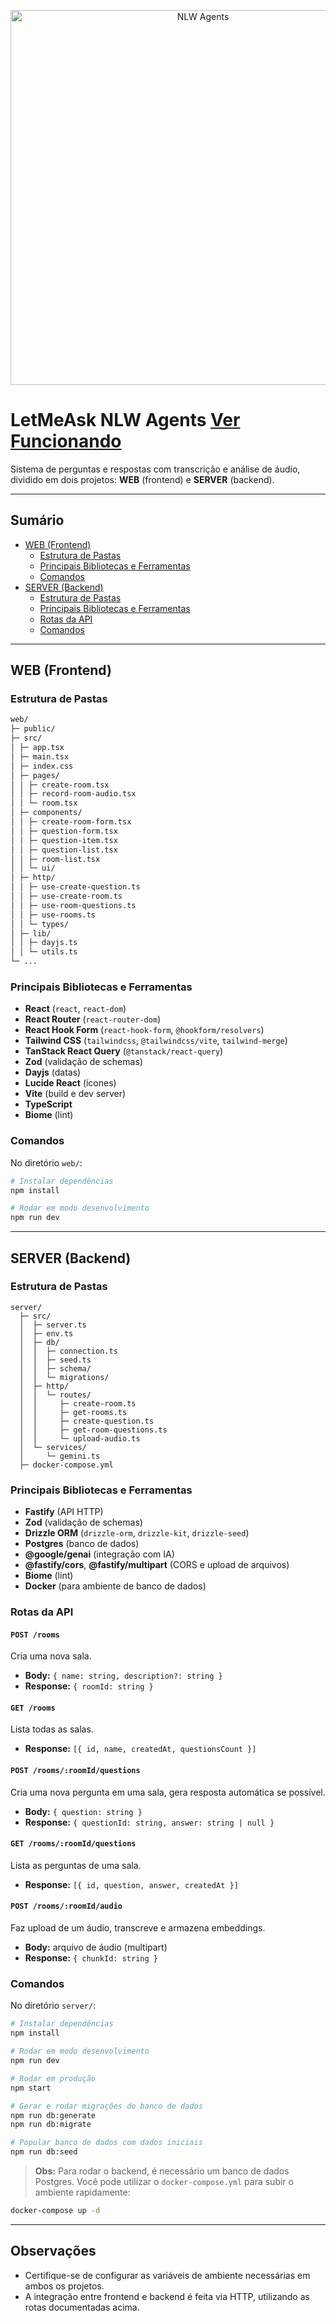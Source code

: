 <p align="center">
  <img src="https://storage.googleapis.com/star-lab/blog/OGs/nlw-agents.webp" alt="NLW Agents" width="600"/>
</p>

# LetMeAsk NLW Agents [Ver Funcionando](https://letmeask.up.railway.app/)

Sistema de perguntas e respostas com transcrição e análise de áudio, dividido em dois projetos: **WEB** (frontend) e **SERVER** (backend).

---

## Sumário

- [WEB (Frontend)](#web-frontend)
  - [Estrutura de Pastas](#estrutura-de-pastas-web)
  - [Principais Bibliotecas e Ferramentas](#bibliotecas-e-ferramentas-web)
  - [Comandos](#comandos-web)
- [SERVER (Backend)](#server-backend)
  - [Estrutura de Pastas](#estrutura-de-pastas-server)
  - [Principais Bibliotecas e Ferramentas](#bibliotecas-e-ferramentas-server)
  - [Rotas da API](#rotas-da-api)
  - [Comandos](#comandos-server)

---

## WEB (Frontend)

### Estrutura de Pastas

```markdown
web/
├─ public/
├─ src/
│ ├─ app.tsx
│ ├─ main.tsx
│ ├─ index.css
│ ├─ pages/
│ │ ├─ create-room.tsx
│ │ ├─ record-room-audio.tsx
│ │ └─ room.tsx
│ ├─ components/
│ │ ├─ create-room-form.tsx
│ │ ├─ question-form.tsx
│ │ ├─ question-item.tsx
│ │ ├─ question-list.tsx
│ │ ├─ room-list.tsx
│ │ └─ ui/
│ ├─ http/
│ │ ├─ use-create-question.ts
│ │ ├─ use-create-room.ts
│ │ ├─ use-room-questions.ts
│ │ ├─ use-rooms.ts
│ │ └─ types/
│ ├─ lib/
│ │ ├─ dayjs.ts
│ │ └─ utils.ts
└─ ...
```

### Principais Bibliotecas e Ferramentas

- **React** (`react`, `react-dom`)
- **React Router** (`react-router-dom`)
- **React Hook Form** (`react-hook-form`, `@hookform/resolvers`)
- **Tailwind CSS** (`tailwindcss`, `@tailwindcss/vite`, `tailwind-merge`)
- **TanStack React Query** (`@tanstack/react-query`)
- **Zod** (validação de schemas)
- **Dayjs** (datas)
- **Lucide React** (ícones)
- **Vite** (build e dev server)
- **TypeScript**
- **Biome** (lint)

### Comandos

No diretório `web/`:

```bash
# Instalar dependências
npm install

# Rodar em modo desenvolvimento
npm run dev
```

---

## SERVER (Backend)

### Estrutura de Pastas

```
server/
  ├─ src/
  │  ├─ server.ts
  │  ├─ env.ts
  │  ├─ db/
  │  │  ├─ connection.ts
  │  │  ├─ seed.ts
  │  │  ├─ schema/
  │  │  └─ migrations/
  │  ├─ http/
  │  │  └─ routes/
  │  │     ├─ create-room.ts
  │  │     ├─ get-rooms.ts
  │  │     ├─ create-question.ts
  │  │     ├─ get-room-questions.ts
  │  │     └─ upload-audio.ts
  │  └─ services/
  │     └─ gemini.ts
  ├─ docker-compose.yml
```

### Principais Bibliotecas e Ferramentas

- **Fastify** (API HTTP)
- **Zod** (validação de schemas)
- **Drizzle ORM** (`drizzle-orm`, `drizzle-kit`, `drizzle-seed`)
- **Postgres** (banco de dados)
- **@google/genai** (integração com IA)
- **@fastify/cors**, **@fastify/multipart** (CORS e upload de arquivos)
- **Biome** (lint)
- **Docker** (para ambiente de banco de dados)

### Rotas da API

#### `POST /rooms`

Cria uma nova sala.

- **Body:** `{ name: string, description?: string }`
- **Response:** `{ roomId: string }`

#### `GET /rooms`

Lista todas as salas.

- **Response:** `[{ id, name, createdAt, questionsCount }]`

#### `POST /rooms/:roomId/questions`

Cria uma nova pergunta em uma sala, gera resposta automática se possível.

- **Body:** `{ question: string }`
- **Response:** `{ questionId: string, answer: string | null }`

#### `GET /rooms/:roomId/questions`

Lista as perguntas de uma sala.

- **Response:** `[{ id, question, answer, createdAt }]`

#### `POST /rooms/:roomId/audio`

Faz upload de um áudio, transcreve e armazena embeddings.

- **Body:** arquivo de áudio (multipart)
- **Response:** `{ chunkId: string }`

### Comandos

No diretório `server/`:

```bash
# Instalar dependências
npm install

# Rodar em modo desenvolvimento
npm run dev

# Rodar em produção
npm start

# Gerar e rodar migrações do banco de dados
npm run db:generate
npm run db:migrate

# Popular banco de dados com dados iniciais
npm run db:seed
```

> **Obs:** Para rodar o backend, é necessário um banco de dados Postgres. Você pode utilizar o `docker-compose.yml` para subir o ambiente rapidamente:

```bash
docker-compose up -d
```

---

## Observações

- Certifique-se de configurar as variáveis de ambiente necessárias em ambos os projetos.
- A integração entre frontend e backend é feita via HTTP, utilizando as rotas documentadas acima.
